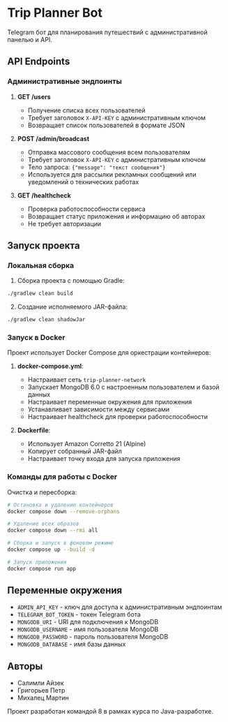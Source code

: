 # Trip Planner Bot

Telegram бот для планирования путешествий с административной панелью и API.

## API Endpoints

### Административные эндпоинты

1. **GET /users**
   - Получение списка всех пользователей
   - Требует заголовок `X-API-KEY` с административным ключом
   - Возвращает список пользователей в формате JSON

2. **POST /admin/broadcast**
   - Отправка массового сообщения всем пользователям
   - Требует заголовок `X-API-KEY` с административным ключом
   - Тело запроса: `{"message": "текст сообщения"}`
   - Используется для рассылки рекламных сообщений или уведомлений о технических работах

3. **GET /healthcheck**
   - Проверка работоспособности сервиса
   - Возвращает статус приложения и информацию об авторах
   - Не требует авторизации

## Запуск проекта

### Локальная сборка

1. Сборка проекта с помощью Gradle:
```bash
./gradlew clean build
```

2. Создание исполняемого JAR-файла:
```bash
./gradlew clean shadowJar
```

### Запуск в Docker

Проект использует Docker Compose для оркестрации контейнеров:

1. **docker-compose.yml**:
   - Настраивает сеть `trip-planner-network`
   - Запускает MongoDB 6.0 с настроенным пользователем и базой данных
   - Настраивает переменные окружения для приложения
   - Устанавливает зависимости между сервисами
   - Настраивает healthcheck для проверки работоспособности

2. **Dockerfile**:
   - Использует Amazon Corretto 21 (Alpine)
   - Копирует собранный JAR-файл
   - Настраивает точку входа для запуска приложения

### Команды для работы с Docker

Очистка и пересборка:
```bash
# Остановка и удаление контейнеров
docker compose down --remove-orphans

# Удаление всех образов
docker compose down --rmi all

# Сборка и запуск в фоновом режиме
docker compose up --build -d

# Запуск приложения
docker compose run app
```

## Переменные окружения

- `ADMIN_API_KEY` - ключ для доступа к административным эндпоинтам
- `TELEGRAM_BOT_TOKEN` - токен Telegram бота
- `MONGODB_URI` - URI для подключения к MongoDB
- `MONGODB_USERNAME` - имя пользователя MongoDB
- `MONGODB_PASSWORD` - пароль пользователя MongoDB
- `MONGODB_DATABASE` - имя базы данных

## Авторы
- Салимли Айзек
- Григорьев Петр
- Михалец Мартин

Проект разработан командой 8 в рамках курса по Java-разработке.
